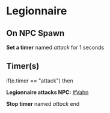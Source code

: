 # Legionnaire


## On NPC Spawn

**Set a timer** named *attack* for 1 seconds


## Timer(s)

if(e.timer == "attack") then


**Legionnaire attacks NPC:**  [\#Vahn](/npc/160140)


**Stop timer** named *attack*
end
